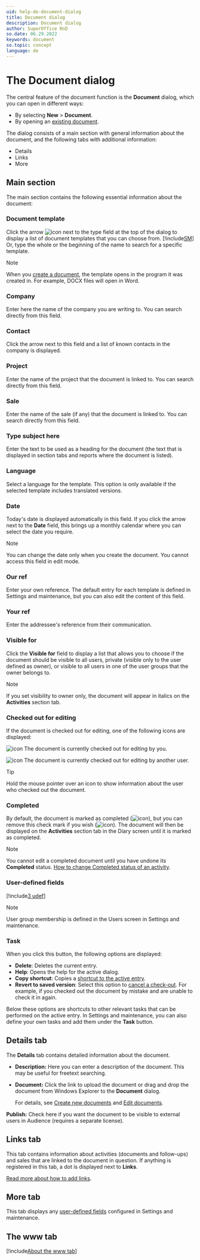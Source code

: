 ```yaml
---
uid: help-de-document-dialog
title: Document dialog
description: Document dialog
author: SuperOffice RnD
so.date: 06.29.2022
keywords: document
so.topic: concept
language: de
---
```


# The Document dialog

The central feature of the document function is the **Document** dialog, which you can open in different ways:

* By selecting **New** > **Document**.
* By opening an [existing document][1].

The dialog consists of a main section with general information about the document, and the following tabs with additional information:

* Details
* Links
* More

## Main section

The main section contains the following essential information about the document:

### Document template

Click the arrow ![icon][img1] next to the type field at the top of the dialog to display a list of document templates that you can choose from. [!include[SM](../../../learn/includes/are-defined-sm.md)] Or, type the whole or the beginning of the name to search for a specific template.

> [!NOTE]
> When you [create a document][5], the template opens in the program it was created in. For example, DOCX files will open in Word.

### Company

Enter here the name of the company you are writing to. You can search directly from this field.

### Contact

Click the arrow next to this field and a list of known contacts in the company is displayed.

### Project

Enter the name of the project that the document is linked to. You can search directly from this field.

### Sale

Enter the name of the sale (if any) that the document is linked to. You can search directly from this field.

### Type subject here

Enter the text to be used as a heading for the document (the text that is displayed in section tabs and reports where the document is listed).

### Language

Select a language for the template. This option is only available if the selected template includes translated versions.

### Date

Today's date is displayed automatically in this field. If you click the arrow next to the **Date** field, this brings up a monthly calendar where you can select the date you require.

> [!NOTE]
> You can change the date only when you create the document. You cannot access this field in edit mode.

### Our ref

Enter your own reference. The default entry for each template is defined in Settings and maintenance, but you can also edit the content of this field.

### Your ref

Enter the addressee's reference from their communication.

### Visible for

Click the **Visible for** field to display a list that allows you to choose if the document should be visible to all users, private (visible only to the user defined as owner), or visible to all users in one of the user groups that the owner belongs to.

> [!NOTE]
> If you set visibility to owner only, the document will appear in italics on the **Activities** section tab.

### Checked out for editing

If the document is checked out for editing, one of the following icons are displayed:

![icon][img2] The document is currently checked out for editing by you.

![icon][img3] The document is currently checked out for editing by another user.

> [!TIP]
> Hold the mouse pointer over an icon to show information about the user who checked out the document.

### Completed

By default, the document is marked as completed (![icon][img4]), but you can remove this check mark if you wish (![icon][img5]). The document will then be displayed on the **Activities** section tab in the Diary screen until it is marked as completed.

> [!NOTE]
> You cannot edit a completed document until you have undone its **Completed** status. [How to change Completed status of an activity][7].

### User-defined fields

[!include[3 udef](../../../learn/includes/more-udef.md)]

> [!NOTE]
> User group membership is defined in the Users screen in Settings and maintenance.

### Task

When you click this button, the following options are displayed:

* **Delete**: Deletes the current entry.
* **Help**: Opens the help for the active dialog.
* **Copy shortcut**: Copies a [shortcut to the active entry][9].
* **Revert to saved version**: Select this option to [cancel a check-out][4]. For example, if you checked out the document by mistake and are unable to check it in again.

Below these options are shortcuts to other relevant tasks that can be performed on the active entry. In Settings and maintenance, you can also define your own tasks and add them under the **Task** button.

## Details tab

The **Details** tab contains detailed information about the document.

* **Description:** Here you can enter a description of the document. This may be useful for freetext searching.

* **Document:** Click the link to upload the document or drag and drop the document from Windows Explorer to the **Document** dialog.

    For details, see [Create new documents][5] and [Edit documents][1].

**Publish:** Check here if you want the document to be visible to external users in Audience (requires a separate license).

## Links tab

This tab contains information about activities (documents and follow-ups) and sales that are linked to the document in question. If anything is registered in this tab, a dot is displayed next to **Links**.

[Read more about how to add links][2].

## More tab

This tab displays any [user-defined fields][3] configured in Settings and maintenance.

## The www tab

[!include[About the www tab](../../../learn/includes/www-tab.md)]

<!-- Referenced links -->
[1]: ../edit.md
[4]: ../lock.md
[5]: ../create.md
[7]: ../../../diary/learn/change-completed-status.md
[9]: ../../../onsite/win-client/learn/creating-shortcuts-to-entries-in-crm.md
[2]: ../../../learn/activity/linking-documents-to-follow-ups.md
[3]: ../../../custom-objects/learn/udef/index.md

<!-- Referenced images -->
[img1]: ../../../../../common/icons/dropdown-icon.png
[img2]: ../../../../media/icons/document-lock-editing.png
[img3]: ../../../../media/icons/document-lock-locked.png
[img4]: ../../../../media/icons/followup-completed-small.png
[img5]: ../../../../media/icons/followup-not-completed-small.png

